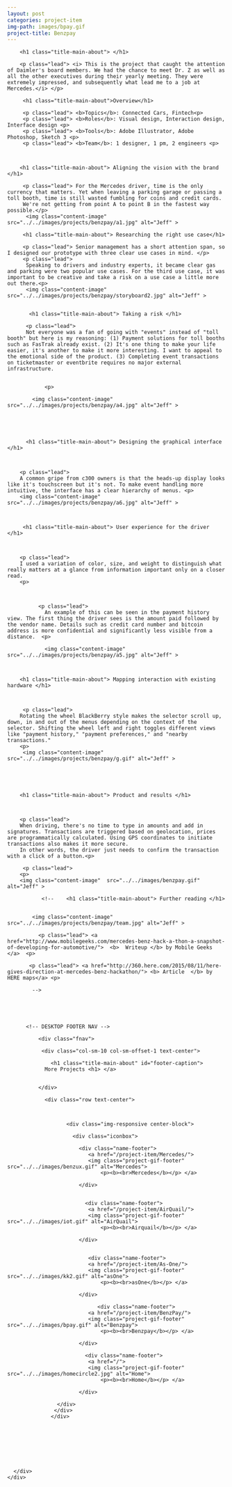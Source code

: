 ```yaml
---
layout: post
categories: project-item
img-path: images/bpay.gif
project-title: Benzpay
---
```



<div class="container">
  <div class="description"> 
    <div class="row text-left">
      <div class="col-sm-10 col-sm-offset-1">

        <h1 class="title-main-about"> </h1>

        <p class="lead"> <i> This is the project that caught the attention of Daimler's board members. We had the chance to meet Dr. Z as well as all the other executives during their yearly meeting. They were extremely impressed, and subsequently what lead me to a job at Mercedes.</i> </p>

         <h1 class="title-main-about">Overview</h1>

         <p class="lead"> <b>Topics</b>: Connected Cars, Fintech<p>
         <p class="lead"> <b>Roles</b>: Visual design, Interaction design, Interface design <p>
         <p class="lead"> <b>Tools</b>: Adobe Illustrator, Adobe Photoshop, Sketch 3 <p>
         <p class="lead"> <b>Team</b>: 1 designer, 1 pm, 2 engineers <p>
         
         

        <h1 class="title-main-about"> Aligning the vision with the brand </h1>

         <p class="lead"> For the Mercedes driver, time is the only currency that matters. Yet when leaving a parking garage or passing a toll booth, time is still wasted fumbling for coins and credit cards.
         We're not getting from point A to point B in the fastest way possible.</p>
          <img class="content-image"  src="../../images/projects/benzpay/a1.jpg" alt="Jeff" >

         <h1 class="title-main-about"> Researching the right use case</h1>

         <p class="lead"> Senior management has a short attention span, so I designed our prototype with three clear use cases in mind. </p>
         <p class="lead">
          Speaking to drivers and industry experts, it became clear gas and parking were two popular use cases. For the third use case, it was important to be creative and take a risk on a use case a little more out there.<p>
          <img class="content-image"  src="../../images/projects/benzpay/storyboard2.jpg" alt="Jeff" >

      
           <h1 class="title-main-about"> Taking a risk </h1>

          <p class="lead">
          Not everyone was a fan of going with "events" instead of "toll booth" but here is my reasoning: (1) Payment solutions for toll booths such as FasTrak already exist. (2) It's one thing to make your life easier, it's another to make it more interesting. I want to appeal to the emotional side of the product. (3) Completing event transactions on ticketmaster or eventbrite requires no major external infrastructure.


                <p>

            <img class="content-image"  src="../../images/projects/benzpay/a4.jpg" alt="Jeff" >


       

       
          <h1 class="title-main-about"> Designing the graphical interface </h1>    

        

        <p class="lead">  
        A common gripe from c300 owners is that the heads-up display looks like it's touchscreen but it's not. To make event handling more intuitive, the interface has a clear hierarchy of menus. <p>
        <img class="content-image" src="../../images/projects/benzpay/a6.jpg" alt="Jeff" >



         <h1 class="title-main-about"> User experience for the driver </h1>    

         

        <p class="lead">  
        I used a variation of color, size, and weight to distinguish what really matters at a glance from information important only on a closer read. 
        <p>

            

              <p class="lead">  
                An example of this can be seen in the payment history view. The first thing the driver sees is the amount paid followed by the vendor name. Details such as credit card number and bitcoin address is more confidential and significantly less visible from a distance.  <p>

                <img class="content-image"  src="../../images/projects/benzpay/a5.jpg" alt="Jeff" >



        <h1 class="title-main-about"> Mapping interaction with existing hardware </h1>   

           

         <p class="lead">
        Rotating the wheel BlackBerry style makes the selector scroll up, down, in and out of the menus depending on the context of the selector. Shifting the wheel left and right toggles different views like "payment history," "payment preferences," and "nearby transactions."
        <p>
         <img class="content-image" src="../../images/projects/benzpay/g.gif" alt="Jeff" >



      

        <h1 class="title-main-about"> Product and results </h1> 

         

        <p class="lead">  
        When driving, there's no time to type in amounts and add in signatures. Transactions are triggered based on geolocation, prices are programmatically calculated. Using GPS coordinates to initiate transactions also makes it more secure.
        In other words, the driver just needs to confirm the transaction with a click of a button.<p>

         <p class="lead"> 
        <p>
        <img class="content-image"  src="../../images/benzpay.gif" alt="Jeff" >    

   

       
        
          



      
       

      

<!-- 
        <h1 class="title-main-about"> Demo video </h1>  

         <p class="lead"> <a href="https://www.crunchbase.com/person/yashad-kulkarni#/entity"> 

          <b> Yashad </b>from TechCrunch </a>filmed this video for us.

           <div class="embed-responsive embed-responsive-16by9">
                      <iframe class="embed-responsive-item" src="https://player.vimeo.com/video/132971331"></iframe>
                  </div>
 -->
               <!--    <h1 class="title-main-about"> Further reading </h1>  

           
            <img class="content-image"  src="../../images/projects/benzpay/team.jpg" alt="Jeff" >

              <p class="lead"> <a href="http://www.mobilegeeks.com/mercedes-benz-hack-a-thon-a-snapshot-of-developing-for-automotive/">  <b>  Writeup </b> by Mobile Geeks </a>  <p>

           <p class="lead"> <a href="http://360.here.com/2015/08/11/here-gives-direction-at-mercedes-benz-hackathon/"> <b> Article  </b> by HERE maps</a> <p>

            -->



    

          <!-- DESKTOP FOOTER NAV -->

              <div class="fnav">

               <div class="col-sm-10 col-sm-offset-1 text-center">
        
                  <h1 class="title-main-about" id="footer-caption">
                More Projects <h1> </a>
            
               
              </div>

                <div class="row text-center">



                       <div class="img-responsive center-block">
              
                         <div class="iconbox">
                  
                           <div class="name-footer">
                              <a href="/project-item/Mercedes/">
                              <img class="project-gif-footer" src="../../images/benzux.gif" alt="Mercedes">
                                  <p><b><br>Mercedes</b></p> </a>
                         
                           </div>
       
                          
                             <div class="name-footer">
                              <a href="/project-item/AirQuail/">
                              <img class="project-gif-footer" src="../../images/iot.gif" alt="AirQuail">
                                  <p><b><br>Airquail</b></p> </a>
                      
                           </div>


                              <div class="name-footer">
                              <a href="/project-item/As-One/">
                              <img class="project-gif-footer" src="../../images/kk2.gif" alt="asOne">
                                  <p><b><br>asOne</b></p> </a>
                     
                           </div>

                                 <div class="name-footer">
                              <a href="/project-item/BenzPay/">
                              <img class="project-gif-footer" src="../../images/bpay.gif" alt="Benzpay">
                                  <p><b><br>Benzpay</b></p> </a>
                         
                           </div>
       
                          
                            
<!-- 
                            <div class="name-footer">
                              <a href="/project-item/More-Projects/">
                              <img class="project-gif-footer" src="../../images/kk1.gif" alt="Other">
                                  <p><b><br>More</b></p> </a>
                     
                           </div> -->

                             <div class="name-footer">
                              <a href="/">
                              <img class="project-gif-footer" src="../../images/homecircle2.jpg" alt="Home">
                                  <p><b><br>Home</b></p> </a>
                     
                           </div>

                    </div> 
                   </div>
                  </div>


            
                 

         


      </div>
    </div>
  </div>
</div>